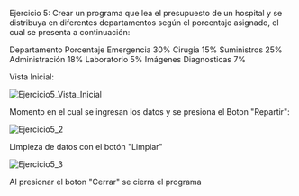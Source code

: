 Ejercicio 5: Crear un programa que lea el presupuesto de un hospital y se distribuya en
diferentes departamentos según el porcentaje asignado, el cual se presenta a
continuación:

Departamento Porcentaje
Emergencia 30%
Cirugía 15%
Suministros 25%
Administración 18%
Laboratorio 5%
Imágenes Diagnosticas 7%



Vista Inicial:

![Ejercicio5_Vista_Inicial](https://github.com/Lenny-noel-de-leon-reyes/Ejercicio5_hospital/assets/158470011/6e8492f9-8a07-4d33-ac3d-682f58591b17)


Momento en el cual se ingresan los datos y se presiona el Boton "Repartir":

![Ejercicio5_2](https://github.com/Lenny-noel-de-leon-reyes/Ejercicio5_hospital/assets/158470011/3b264090-2331-4c5e-bd51-07b492c7bd0e)

Limpieza de datos con el botón "Limpiar"

![Ejercicio5_3](https://github.com/Lenny-noel-de-leon-reyes/Ejercicio5_hospital/assets/158470011/73b76a79-9901-4826-a148-e8a5f2e5a542)

Al presionar el boton "Cerrar" se cierra el programa


